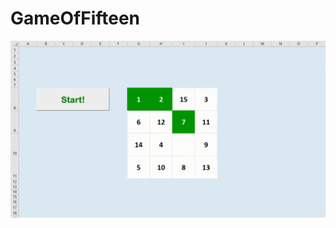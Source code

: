 # GameOfFifteen

![alt text](https://github.com/OlegGitH/GameOfFifteen/blob/main/Gif/GameOfFifteen.gif)
